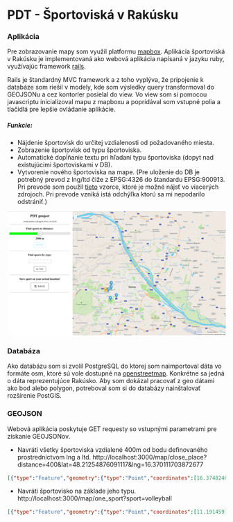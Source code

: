 # PDT - Športoviská v Rakúsku

### Aplikácia

Pre zobrazovanie mapy som využil platformu [mapbox](https://www.mapbox.com/).
Aplikácia športoviská v Rakúsku je implementovaná ako webová aplikácia napísaná v jazyku ruby, využívajúc framework [rails](http://rubyonrails.org/).

Rails je štandardný MVC framework a z toho vyplýva, že pripojenie k databáze som riešil v modely, kde som výsledky query transformoval do GEOJSONu a cez kontorler posielal do view. Vo view som si pomocou javascriptu inicializoval mapu z mapboxu a popridával som vstupné polia a tlačidlá pre lepšie ovládanie aplikácie. 

##### Funkcie:
+ Nájdenie športovísk do určitej vzdialenosti od požadovaného miesta.
+ Zobrazenie športovísk od typu športoviska.
+ Automatické dopĺňanie textu pri hľadaní typu športoviska (dopyt nad existujúcimi športoviskami v DB).
+ Vytvorenie nového športoviska na mape. (Pre uloženie do DB je potrebný prevod z lng/ltd čiže z EPSG:4326 do štandardu EPSG:900913. Pri prevode som použil [tieto](https://gist.github.com/springmeyer/871897) vzorce, ktoré je možné nájsť vo viacerých zdrojoch. Pri prevode vzniká istá odchýľka ktorú sa mi nepodarilo odstrániť.)

![alt text](vendor/assets/images/map_screen.png "Logo Title Text 1")

### Databáza
Ako databázu som si zvolil PostgreSQL do ktorej som naimportoval dáta vo formáte osm, ktoré sú vole dostupné na [openstreetmap](https://www.openstreetmap.org). Konkrétne sa jedná o dáta reprezentujúce Rakúsko. Aby som dokázal pracovať z geo dátami ako bod alebo polygon, potreboval som si do databázy nainštalovať rozšírenie PostGIS. 

### GEOJSON

Webová aplikácia poskytuje GET requesty so vstupnými parametrami pre získanie GEOJSONov.

* Navráti všetky športoviska vzdialené 400m od bodu definovaného prostredníctvom lng a ltd. 
http://localhost:3000/map/close_place?distance=400&lat=48.21254876091117&lng=16.370111703872677

```json
[{"type":"Feature","geometry":{"type":"Point","coordinates":[16.3748240044065,48.2117787011538]},"properties":{"title":"gymnastics","marker-color":"#3ca0d3","marker-size":"large","marker-symbol":"rocket"}},{"type":"Feature","geometry":{"type":"Point","coordinates":[16.3734522769676,48.212419817686]},"properties":{"title":"table_soccer","marker-color":"#3ca0d3","marker-size":"large","marker-symbol":"rocket"}},{"type":"Feature","geometry":{"type":"Point","coordinates":[16.3737447684241,48.2126268169959]},"properties":{"title":"billiards","marker-color":"#3ca0d3","marker-size":"large","marker-symbol":"rocket"}},{"type":"Feature","geometry":{"type":"Point","coordinates":[16.3709128294909,48.2150228120157]},"properties":{"title":"table_soccer","marker-color":"#3ca0d3","marker-size":"large","marker-symbol":"rocket"}}]
```

* Navráti športovisko na základe jeho typu.
http://localhost:3000/map/one_sport?sport=volleyball

```json
[{"type":"Feature","geometry":{"type":"Point","coordinates":[11.1914591157587,47.3229202781607]},"properties":{"title":null,"marker-color":"#29ef17","marker-size":"large","marker-symbol":"soccer"}},{"type":"Feature","geometry":{"type":"Point","coordinates":[13.1613880872021,47.3216192072362]},"properties":{"title":null,"marker-color":"#29ef17","marker-size":"large","marker-symbol":"soccer"}},{"type":"Feature","geometry":{"type":"Point","coordinates":[13.2046883212012,47.3249419104873]},"properties":{"title":"Volleyballplatz","marker-color":"#29ef17","marker-size":"large","marker-symbol":"soccer"}},{"type":"Feature","geometry":{"type":"Point","coordinates":[15.6590341689322,46.9329929712809]},"properties":{"title":"Volksschulturnsaal","marker-color":"#29ef17","marker-size":"large","marker-symbol":"soccer"}},{"type":"Feature","geometry":{"type":"Point","coordinates":[13.1944877714869,48.2710367731507]},"properties":{"title":null,"marker-color":"#29ef17","marker-size":"large","marker-symbol":"soccer"}},{"type":"Feature","geometry":{"type":"Point","coordinates":[14.2508669299075,48.1844202720541]},"properties":{"title":null,"marker-color":"#29ef17","marker-size":"large","marker-symbol":"soccer"}},{"type":"Feature","geometry":{"type":"Point","coordinates":[14.4726454327021,48.2206494008235]},"properties":{"title":null,"marker-color":"#29ef17","marker-size":"large","marker-symbol":"soccer"}},{"type":"Feature","geometry":{"type":"Point","coordinates":[15.0280347859899,48.7738301890787]},"properties":{"title":"Beachvolleyballplatz","marker-color":"#29ef17","marker-size":"large","marker-symbol":"soccer"}},{"type":"Feature","geometry":{"type":"Point","coordinates":[15.4519128478077,48.5904253051628]},"properties":{"title":"Beachvolleyball","marker-color":"#29ef17","marker-size":"large","marker-symbol":"soccer"}},{"type":"Feature","geometry":{"type":"Point","coordinates":[15.2743838287728,48.8103714792042]},"properties":{"title":null,"marker-color":"#29ef17","marker-size":"large","marker-symbol":"soccer"}}]
```